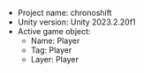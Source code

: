 <!-- UNITY CODE ASSIST INSTRUCTIONS START -->
- Project name: chronoshift
- Unity version: Unity 2023.2.20f1
- Active game object:
  - Name: Player
  - Tag: Player
  - Layer: Player
<!-- UNITY CODE ASSIST INSTRUCTIONS END -->